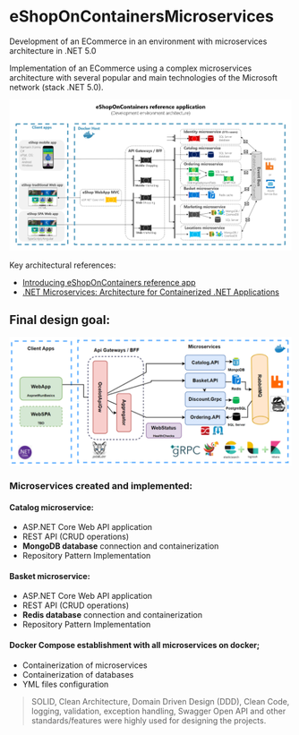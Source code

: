 # eShopOnContainersMicroservices
Development of an ECommerce in an environment with microservices architecture in .NET 5.0

Implementation of an ECommerce using a complex microservices architecture with several popular and main technologies of the Microsoft network (stack .NET 5.0).

![Microsoft_eShopOn](/helperResources/eShopOnContainers-Architecture-Microsoft.png)

Key architectural references:
* [Introducing eShopOnContainers reference app](https://docs.microsoft.com/en-us/dotnet/architecture/cloud-native/introduce-eshoponcontainers-reference-app)
* [.NET Microservices: Architecture for Containerized .NET Applications](https://docs.microsoft.com/en-us/dotnet/architecture/microservices/)

## Final design goal:

![Microservices_Arch_Applied](/helperResources/Applied%20Project%20Architecture.png)

### Microservices created and implemented:

#### Catalog microservice: 
* ASP.NET Core Web API application 
* REST API (CRUD operations)
* **MongoDB database** connection and containerization
* Repository Pattern Implementation

#### Basket microservice: 
* ASP.NET Core Web API application 
* REST API (CRUD operations)
* **Redis database** connection and containerization
* Repository Pattern Implementation

#### Docker Compose establishment with all microservices on docker;
* Containerization of microservices
* Containerization of databases
* YML files configuration

> SOLID, Clean Architecture, Domain Driven Design (DDD), Clean Code, logging, validation, exception handling, Swagger Open API and other standards/features were highly used for designing the projects.